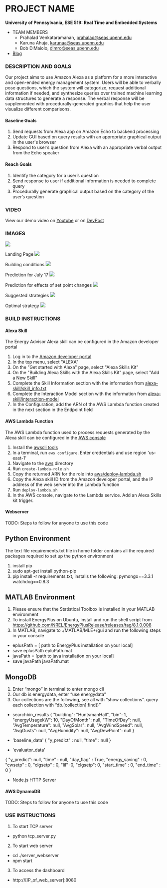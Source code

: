 PROJECT NAME
============

**University of Pennsylvania, ESE 519: Real Time and Embedded Systems**

* TEAM MEMBERS
  * Prahalad Venkataramanan, prahalad@seas.upenn.edu
  * Karuna Ahuja, karunaa@seas.upenn.edu
  * Bob DiMaiolo, dimro@seas.upenn.edu
* [Blog](https://devpost.com/software/open-ended-energy-management) 

### DESCRIPTION AND GOALS
Our project aims to use Amazon Alexa as a platform for a more interactive and open-ended energy management system. Users will be able to verbally pose questions, which the system will categorize, request additional information if needed, and synthesize queries over trained machine learning data structures to generate a response. The verbal response will be supplemented with procedurally-generated graphics that help the user visualize different comparisons. 

#### Baseline Goals
1. Send requests from Alexa app on Amazon Echo to backend processing 
2. Update GUI based on query results with an appropriate graphical output in the user's browser
3. Respond to user’s question from Alexa with an appropriate verbal output from the Echo speaker

#### Reach Goals
1. Identify the category for a user’s question
2. Send response to user if additional information is needed to complete query
3. Procedurally generate graphical output based on the category of the user’s question

### VIDEO
View our demo video on [Youtube](https://www.youtube.com/watch?v=9K7-ZB2uEb0&feature=youtu.be) or on [DevPost](https://devpost.com/software/open-ended-energy-management)

### IMAGES
![](images/system_components.png)

Landing Page
![](images/landing.png)

Building conditions
![](images/building_conditions.png)

Prediction for July 17
![](images/prediction_july17.png)

Prediction for effects of set point changes
![](images/prediction_setpoint_changes.png)

Suggested strategies
![](images/suggest_good_strategies.png)

Optimal strategy
![](images/optimumconditions.png)


### BUILD INSTRUCTIONS

#### Alexa Skill
The Energy Advisor Alexa skill can be configured in the Amazon developer portal

1. Log in to the [Amazon developer portal](https://developer.amazon.com/)
2. In the top menu, select "ALEXA"
3. On the "Get started with Alexa" page, select "Alexa Skills Kit"
4. On the "Building Alexa Skills with the Alexa Skills Kit" page, select "Add a New Skill"
5. Complete the Skill Information section with the information from [alexa-skill/skill_info.txt](alexa-skill/skill_info.txt)
6. Complete the Interaction Model section with the information from [alexa-skill/interaction-model](alexa-skill/interaction-model)
7. In the Configuration, add the ARN of the AWS Lambda function created in the next section in the Endpoint field

#### AWS Lambda Function
The AWS Lambda function used to process requests generated by the Alexa skill can be configured in the [AWS console](https://aws.amazon.com/)

1. Install the [awscli tools](https://aws.amazon.com/cli/?sc_channel=PS&sc_campaign=acquisition_US&sc_publisher=google&sc_medium=command_line_b&sc_content=aws_cli_bmm&sc_detail=%2Baws%20%2Bcli&sc_category=command_line&sc_segment=159752350301&sc_matchtype=b&sc_country=US&s_kwcid=AL!4422!3!159752350301!b!!g!!%2Baws%20%2Bcli&ef_id=WEjP8gAAACGg3q8g:20161208031354:s)
2. In a terminal, run `aws configure`. Enter credentials and use region 'us-east-1'
3. Navigate to the [aws](aws) directory
4. Run `create-lambda-role.sh`
5. Copy the returned ARN for the role into [aws/deploy-lambda.sh](aws/deploy-lambda.sh)
6. Copy the Alexa skill ID from the Amazon developer portal, and the IP address of the web server into the Lambda function
6. Run `deploy-lambda.sh`
7. In the AWS console, navigate to the Lambda service. Add an Alexa Skills kit trigger.

#### Webserver
TODO: Steps to follow for anyone to use this code

## Python Environment
The text file requirements.txt file in home folder contains all the required packages required to set up the python environment
1. install pip
2. sudo apt-get install python-pip
3. pip install -r requirements.txt, installs the following:
   pymongo==3.3.1
   watchdog==0.8.3

## MATLAB Environment
1. Please ensure that the Statistical Toolbox is installed in your MATLAB environment
2. To install EnergyPlus on Ubuntu, install and run the shell script from  https://github.com/NREL/EnergyPlusRelease/releases/tag/8.1.0.008
3. In MATLAB, navigate to ./MATLAB/MLE+/gui and run the following steps in your console
  - eplusPath = [ path to EnergyPlus installation on your local]
  - save eplusPath epluPath.mat
  - javaPath = [path to java installation on your local]
  - save javaPath javaPath.mat

## MongoDB 
1. Enter “mongo” in terminal to enter mongo cli
2. Our db is energydata, enter “use energydata”
3. Our collections are the following, see all with “show collections”. query each collection with “db.[collection].find()”

- searchbin_results
{
  "building": "HuntsmanHall",
  "bin": 1,
  "energyUsagekW": 10,
  "DayOfMonth": null,
  "TimeOfDay": null,
  "AvgTemperature": null,
  "AvgSolar": null,
  "AvgWindSpeed": null,
  "AvgGusts": null,
  "AvgHumidity": null,
  "AvgDewPoint": null
}

- 'baseline_data'
{
 "y_predict" : null,
 "time" : null
}

- 'evaluator_data'

{
  "y_predict": null,
  "time" : null,
  "day_flag" : True,
  "energy_saving" : 0,
  "cwsetp" : 0,
  "clgsetp" : 0,
  "lil" :0,
  "clgsetp": 0,
  "start_time" : 0,
  "end_time" : 0
  }
- Node.js HTTP Server

#### AWS DynamoDB
TODO: Steps to follow for anyone to use this code


### USE INSTRUCTIONS
1. To start TCP server
- python tcp_server.py

2. To start web server
- cd ./server_webserver
- npm start

3. To access the dashboard 
- http://[IP_of_web_server]:8080


